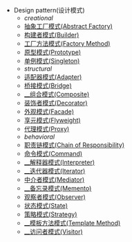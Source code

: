 
- Design pattern(设计模式)
  * *creational*
  * [抽象工厂模式(Abstract Factory)](javascript/pattern/creational/01.md)
  * [构建者模式(Builder)](javascript/pattern/creational/02.md)
  * [工厂方法模式(Factory Method)](javascript/pattern/creational/03.md)
  * [原型模式(Prototype)](javascript/pattern/creational/04.md)
  * [单例模式(Singleton)](javascript/pattern/creational/05.md)
  * *structural*
  * [适配器模式(Adapter)](javascript/pattern/structural/06.md)
  * [桥接模式(Bridge)](javascript/pattern/structural/07.md)
  * [__组合模式(Composite)](javascript/pattern/structural/08.md)
  * [装饰者模式(Decorator)](javascript/pattern/structural/09.md)
  * [外观模式(Facade)](javascript/pattern/structural/10.md)
  * [享元模式(Flyweight)](javascript/pattern/structural/11.md)
  * [代理模式(Proxy)](javascript/pattern/structural/12.md)
  * *behavioral*
  * [职责链模式(Chain of Responsibility)](javascript/pattern/behavioral/13.md)
  * [命令模式(Command)](javascript/pattern/behavioral/14.md)
  * [__解释器模式(Interpreter)](javascript/pattern/behavioral/15.md)
  * [__迭代器模式(Iterator)](javascript/pattern/behavioral/16.md)
  * [中介者模式(Mediator)](javascript/pattern/behavioral/17.md)
  * [__备忘录模式(Memento)](javascript/pattern/behavioral/18.md)
  * [观察者模式(Observer)](javascript/pattern/behavioral/19.md)
  * [状态模式(State)](javascript/pattern/behavioral/20.md)
  * [策略模式(Strategy)](javascript/pattern/behavioral/21.md)
  * [__模板方法模式(Template Method)](javascript/pattern/behavioral/22.md)
  * [__访问者模式(Visitor)](javascript/pattern/behavioral/23.md)